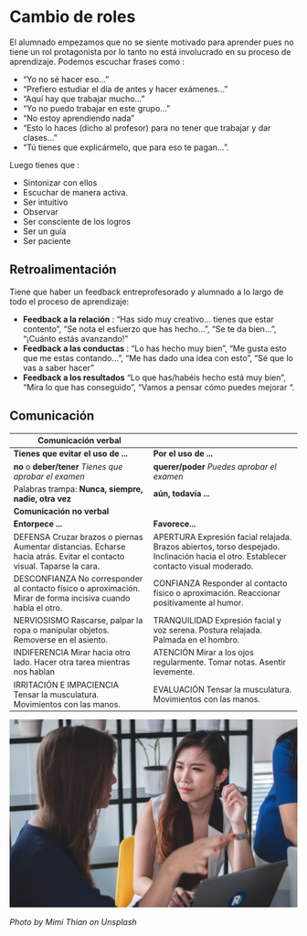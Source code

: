 # Cambio de roles

El alumnado empezamos que no se siente motivado para aprender pues no tiene un rol protagonista por lo tanto no está involucrado en su proceso de aprendizaje. Podemos escuchar frases como :

* “Yo no sé hacer eso…”
* “Prefiero estudiar el día de antes y hacer exámenes…”
* “Aquí hay que trabajar mucho…”
* “Yo no puedo trabajar en este grupo…”
* “No estoy aprendiendo nada”
* “Esto lo haces (dicho al profesor) para no tener que trabajar y dar clases…”
* “Tú tienes que explicármelo, que para eso te pagan…”.

Luego tienes que :

* Sintonizar  con ellos
*  Escuchar  de  manera  activa.  
*  Ser  intuitivo
* Observar
* Ser  consciente  de  los  logros
* Ser un guía
* Ser  paciente

## Retroalimentación

Tiene que haber un feedback entreprofesorado y alumnado a lo largo de todo
el proceso de aprendizaje:
* **Feedback a la relación** : “Has sido muy creativo… tienes que estar contento”, “Se
nota el esfuerzo que has hecho…”, “Se te da bien…”, “¡Cuánto estás
avanzando!”
* **Feedback a las conductas** :  “Lo  has  hecho  muy  bien”,  “Me  gusta  esto  que  me  estas
contando…”, “Me has dado una idea con esto”, “Sé que lo vas a saber
hacer”  
* **Feedback a los resultados** “Lo que has/habéis hecho está
muy  bien”,  “Mira  lo  que  has  conseguido”,  “Vamos  a  pensar  cómo
puedes mejorar “.

## Comunicación

|Comunicación verbal| |
|---|---|
| **Tienes que evitar el uso de ...**| **Por el uso de ...**|
|**no**  o **deber/tener** _Tienes que aprobar el examen_| **querer/poder** _Puedes aprobar el examen_ |
| Palabras trampa:  **Nunca, siempre, nadie, otra vez**| **aún, todavía ...**|
| **Comunicación no verbal**| |
| **Entorpece ...** | **Favorece...**|
| DEFENSA Cruzar brazos o piernas Aumentar distancias. Echarse hacia atrás. Evitar el contacto visual. Taparse la cara. | APERTURA Expresión facial relajada. Brazos abiertos, torso despejado. Inclinación hacia el otro. Establecer contacto visual moderado. |
| DESCONFIANZA  No corresponder al contacto físico o aproximación. Mirar de forma incisiva cuando habla el otro. | CONFIANZA Responder al contacto físico o aproximación. Reaccionar positivamente al humor. |
| NERVIOSISMO  Rascarse, palpar la ropa o manipular objetos. Removerse en el asiento. | TRANQUILIDAD Expresión facial y voz serena. Postura relajada. Palmada en el hombro. |
| INDIFERENCIA Mirar hacia otro lado. Hacer otra tarea mientras nos hablan | ATENCIÓN  Mirar a los ojos regularmente. Tomar notas.  Asentir levemente. |
| IRRITACIÓN E IMPACIENCIA  Tensar la musculatura. Movimientos con las manos. | EVALUACIÓN  Tensar la musculatura. Movimientos con las manos. |

![](/assets/3.png)

_Photo by Mimi Thian on Unsplash_
